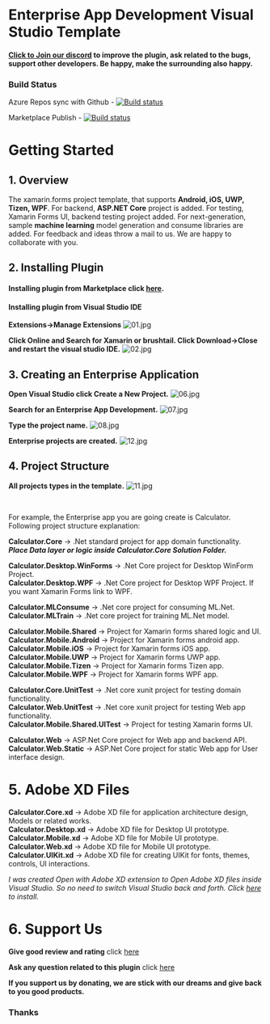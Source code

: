 # Enterprise App Development Visual Studio Template

#### [Click to Join our discord](https://discord.gg/UX4UfCB) to improve the plugin, ask related to the bugs, support other developers. Be happy, make the surrounding also happy.

### Build Status

Azure Repos sync with Github - [![Build status](https://dev.azure.com/brushtail/Xamarin%20Forms%20Template/_apis/build/status/Xamarin%20Forms%20Template%20Git%20Sync)](https://dev.azure.com/brushtailtech/Xamarin%20Forms%20Template/_build/latest?definitionId=27)

Marketplace Publish - [![Build status](https://dev.azure.com/brushtail/Xamarin%20Forms%20Template/_apis/build/status/Xamarin%20Forms%20Template-Build)](https://dev.azure.com/brushtailtech/Xamarin%20Forms%20Template/_build/latest?definitionId=28)

# Getting Started

## 1. Overview

The xamarin.forms project template, that supports **Android, iOS, UWP, Tizen, WPF**. For backend, **ASP.NET Core** project is added. For testing, Xamarin Forms UI, backend testing project added. For next-generation, sample **machine learning** model generation and consume libraries are added. For feedback and ideas throw a mail to us. We are happy to collaborate with you.

## 2. Installing Plugin

#### Installing plugin from Marketplace click [here](https://marketplace.visualstudio.com/items?itemName=BrushtailTechnology.xamarinforms1).

#### Installing plugin from Visual Studio IDE

**Extensions->Manage Extensions**
![01.jpg](Images/01.jpg)

**Click Online and Search for Xamarin or brushtail. Click Download->Close and restart the visual studio IDE.**
![02.jpg](Images/02.jpg)

## 3. Creating an Enterprise Application

**Open Visual Studio click Create a New Project.**
![06.jpg](Images/06.jpg)

**Search for an Enterprise App Development.**
![07.jpg](Images/07.jpg)

**Type the project name.**
![08.jpg](Images/08.jpg)

**Enterprise projects are created.**
![12.jpg](Images/12.jpg)

## 4. Project Structure

**All projects types in the template.**
![11.jpg](Images/11.jpg)

<br/>

For example, the Enterprise app you are going create is Calculator. Following project structure explanation: <br/>

**Calculator.Core** -> .Net standard project for app domain functionality. <br/>
<em><b>Place Data layer or logic inside Calculator.Core Solution Folder.</b></em>

**Calculator.Desktop.WinForms** -> .Net Core project for Desktop WinForm Project. <br/>
**Calculator.Desktop.WPF** -> .Net Core project for Desktop WPF Project. If you want Xamarin Forms link to WPF. <br/>

**Calculator.MLConsume** -> .Net core project for consuming ML.Net. <br/>
**Calculator.MLTrain** -> .Net core project for training ML.Net model. <br/>

**Calculator.Mobile.Shared** -> Project for Xamarin forms shared logic and UI. <br/>
**Calculator.Mobile.Android** -> Project for Xamarin forms android app. <br/>
**Calculator.Mobile.iOS** -> Project for Xamarin forms iOS app. <br/>
**Calculator.Mobile.UWP** -> Project for Xamarin forms UWP app. <br/>
**Calculator.Mobile.Tizen** -> Project for Xamarin forms Tizen app. <br/>
**Calculator.Mobile.WPF** -> Project for Xamarin forms WPF app. <br/>

**Calculator.Core.UnitTest** -> .Net core xunit project for testing domain functionality. <br/>
**Calculator.Web.UnitTest** -> .Net core xunit project for testing Web app functionality. <br/>
**Calculator.Mobile.Shared.UITest** -> Project for testing Xamarin forms UI. <br/>

**Calculator.Web** -> ASP.Net Core project for Web app and backend API. <br/>
**Calculator.Web.Static** -> ASP.Net Core project for static Web app for User interface design. <br/>

# 5. Adobe XD Files

**Calculator.Core.xd** -> Adobe XD file for application architecture design, Models or related works. <br/>
**Calculator.Desktop.xd** -> Adobe XD file for Desktop UI prototype. <br/>
**Calculator.Mobile.xd** -> Adobe XD file for Mobile UI prototype. <br/>
**Calculator.Web.xd** -> Adobe XD file for Mobile UI prototype. <br/>
**Calculator.UIKit.xd** -> Adobe XD file for creating UIKit for fonts, themes, controls, UI interactions. <br/>

<em>I was created Open with Adobe XD extension to Open Adobe XD files inside Visual Studio. So no need to switch Visual Studio back and forth. Click [here](https://marketplace.visualstudio.com/items?itemName=BrushtailTechnology.OpenWithAdobeXD) to install. </em>

# 6. Support Us

**Give good review and rating** click [here](https://marketplace.visualstudio.com/items?itemName=BrushtailTechnology.xamarinforms1&ssr=false#review-details)

**Ask any question related to this plugin** click [here](https://marketplace.visualstudio.com/items?itemName=BrushtailTechnology.xamarinforms1&ssr=false#qna)

**If you support us by donating, we are stick with our dreams and give back to you good products.**

### Thanks
